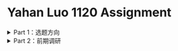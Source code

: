# Yahan Luo 1120 Assignment
<details>
<summary> Part 1：选题方向 </summary>
  
### 选题方向
* 由于这一次可以自选题目！我想做一点自己喜欢的：不出所料的话应该是 **和文学/艺术相关** 的。
* **最开始** 比较想做的是 **书的可视化** ，因为一直对于某几本书怀着无比的热爱，这种热爱哪怕写了长篇大论的读后感也没办法纾解。**爱它就把它可视化吧！**
* 然而，现在我看到的而言，书籍的可视化实在是少数派。为何？**没有用。**
  * 为什么叫新闻？必定有异于常理的新鲜事，但是一本书，怎么体现它的新鲜事？这还是新闻吗？
  * 为什么叫数据新闻？数据呢？**词频分析？人物关系？**
  * 最后，到底为什么要做呢？一本书可以直接阅读。做一本书的可视化，不就是为了可视化而可视化吗？
* 针对最后一个问题，我甚至有点膨胀。**在将来，可视化会不会变成一种新的艺术形式？** 类似于视觉小说那样，以网页为基础，综合各种媒体形式（文图表音视频），游走于电影、游戏的边缘，将信息的理解难度降低。
* 扯远了。
* 无论如何，先定下来这个题了。在这个功能主义至上的年代，能在一个允许无用的场合正大光明无用一下，太奢侈了。
* 具体做哪本书还没有确定，现在比较想做的 **《All the light we cannot see》** 。原因是太喜欢这本书。
* 如果找不到好的切入点，肯定还要换。
</details>

<details>
<summary> Part 2：前期调研 </summary>
  
### 前期调研
* [**Hamilton :The Pudding**](https://pudding.cool/2017/03/hamilton/)
  * 分析对象：唱段、台词；
  * 分析角度： 以主角为线索，以人物关系为切入，以主题为切入点；
  * 呈现： 一个唱段就是一个点，以点的变化展现规律；
  * 技术：可交互（盲猜D3）。

* **Game of Thrones**

  1. [“Wind & Words”](http://beta.wind-and-words.com/)
  
    * 分析对象：权游剧本中的台词;
    * 分析角度：四个板块——人物关系、剧集关键词、人物心情、剧集语言特点;
    * 呈现：分季切入；
    * 技术：可交互（不知道具体是啥）。
    
  2. [网易数读：死亡](http://data.163.com/19/0506/11/EEG62I8S000181IU.html)
  
    * 分析对象：权游中330例人物死亡（数据来源于一篇发表在《伤害流行病学》上的人口学论文：“Death is certain, the time is not.”）
    * 分析角度：死了多少人，怎么死的，谁杀的，死在哪里......
    * 呈现：图文（排版长图，还蛮精致的） 
    * 技术：不可交互 （我可以！）
    
  3. [Washington Post：Death](https://www.washingtonpost.com/graphics/entertainment/game-of-thrones/)
  
    * 分析对象：权游中6887例死亡（包括死马死狗鸽子等一切死亡）;
    * 分析角度：所在剧集，死亡细节，死亡地点，死亡地图；
    * 呈现：以每一集为数据库，用emoji来表示；
    * 技术：可交互（盲猜不出来）。
    
  4. [NYT：“Good Evil Ugly Beautiful”](https://www.nytimes.com/interactive/2017/08/09/upshot/game-of-thrones-chart.html)
  
    * 分析对象：一次关于权游主要人物的大型民意调查；
    * 分析角度：如题所示，谁好看谁难看，谁坏谁好；
    * 呈现：一张坐标轴表；
    * 技术：可交互（盲猜python）。
    
* [**漫威宇宙：“The Straight Times”**](https://graphics.straitstimes.com/STI/STIMEDIA/Interactives/2018/04/marvel-cinematic-universe-whos-who-interactive/index.html)

  * 分析对象：漫威电影集;
  * 分析角度：人物身份、关系、扮演者;
  * 呈现：搭建人物关系网;
  * 技术：可交互，太难了，不可能。

* [**百变小樱：“Card captor Sakura”**](http://www.datasketch.es/june/code/nadieh/)

  * 分析对象：动画,共50集;
  * 分析角度：每一集的特点、封面配色、每一集包含的主要人物、人物间的关系;
  * 呈现：一个层层嵌套的弦图;
  * 技术：可交互（看起来不算难）。

* [**Star Wars：DT财经**](http://assets.dtcj.com/visualization/star_war/index.html)

  * 分析对象：星球大战电影集;
  * 分析角度：人物身份、关系、星球、交通工具（好魔性啊）;
  * 呈现：搭建的人物关系网;
  * 技术：和漫威一样的。

* **红楼梦** *(做的太好 是我不配)*
1. [一个开源的红楼梦人物关系可视化网络](https://zhuanlan.zhihu.com/p/44584551)
  * 分析对象：红楼梦的原文和87版电视剧；
  * 分析角度：人物介绍、人物关系、剧照、主要地点、主要情节事件；
  * 呈现：搭建的人物关系网；
  * 技术：在Github上公开了源代码。

2. [DT财经](https://zhuanlan.zhihu.com/p/31291846)
  * 分析对象：红楼梦的原文；
  * 分析角度：文本分析（词频分析、影响因素）；
  * 呈现：图文（软件直接生成）；
  * 技术：盲猜Python。
    
</details>

  
  
